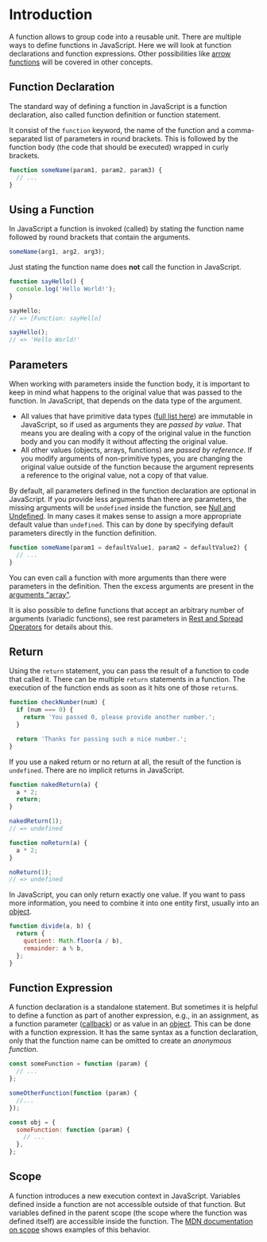 # Introduction

A function allows to group code into a reusable unit.
There are multiple ways to define functions in JavaScript.
Here we will look at function declarations and function expressions.
Other possibilities like [arrow functions][concept-arrow-functions] will be covered in other concepts.

## Function Declaration

The standard way of defining a function in JavaScript is a function declaration, also called function definition or function statement.

It consist of the `function` keyword, the name of the function and a comma-separated list of parameters in round brackets.
This is followed by the function body (the code that should be executed) wrapped in curly brackets.

```javascript
function someName(param1, param2, param3) {
  // ...
}
```

## Using a Function

In JavaScript a function is invoked (called) by stating the function name followed by round brackets that contain the arguments.

```javascript
someName(arg1, arg2, arg3);
```

Just stating the function name does **not** call the function in JavaScript.

```javascript
function sayHello() {
  console.log('Hello World!');
}

sayHello;
// => [Function: sayHello]

sayHello();
// => 'Hello World!'
```

## Parameters

When working with parameters inside the function body, it is important to keep in mind what happens to the original value that was passed to the function.
In JavaScript, that depends on the data type of the argument.

- All values that have primitive data types ([full list here][mdn-primitives]) are immutable in JavaScript, so if used as arguments they are _passed by value_.
  That means you are dealing with a copy of the original value in the function body and you can modify it without affecting the original value.
- All other values (objects, arrays, functions) are _passed by reference_.
  If you modify arguments of non-primitive types, you are changing the original value outside of the function because the argument represents a reference to the original value, not a copy of that value.

By default, all parameters defined in the function declaration are optional in JavaScript.
If you provide less arguments than there are parameters, the missing arguments will be `undefined` inside the function, see [Null and Undefined][concept-null-undefined].
In many cases it makes sense to assign a more appropriate default value than `undefined`. This can by done by specifying default parameters directly in the function definition.

```javascript
function someName(param1 = defaultValue1, param2 = defaultValue2) {
  // ...
}
```

You can even call a function with more arguments than there were parameters in the definition.
Then the excess arguments are present in the [arguments "array"][mdn-arguments-object].

It is also possible to define functions that accept an arbitrary number of arguments (variadic functions), see rest parameters in [Rest and Spread Operators][concept-rest-and-spread] for details about this.

## Return

Using the `return` statement, you can pass the result of a function to code that called it.
There can be multiple `return` statements in a function.
The execution of the function ends as soon as it hits one of those `return`s.

```javascript
function checkNumber(num) {
  if (num === 0) {
    return 'You passed 0, please provide another number.';
  }

  return 'Thanks for passing such a nice number.';
}
```

If you use a naked return or no return at all, the result of the function is `undefined`.
There are no implicit returns in JavaScript.

```javascript
function nakedReturn(a) {
  a * 2;
  return;
}

nakedReturn(1);
// => undefined

function noReturn(a) {
  a * 2;
}

noReturn(1);
// => undefined
```

In JavaScript, you can only return exactly one value.
If you want to pass more information, you need to combine it into one entity first, usually into an [object][concept-objects].

```javascript
function divide(a, b) {
  return {
    quotient: Math.floor(a / b),
    remainder: a % b,
  };
}
```

## Function Expression

A function declaration is a standalone statement.
But sometimes it is helpful to define a function as part of another expression, e.g., in an assignment, as a function parameter ([callback][concept-callbacks]) or as value in an [object][concept-objects].
This can be done with a function expression.
It has the same syntax as a function declaration, only that the function name can be omitted to create an _anonymous function_.

```javascript
const someFunction = function (param) {
  // ...
};

someOtherFunction(function (param) {
  //...
});

const obj = {
  someFunction: function (param) {
    // ...
  },
};
```

## Scope

A function introduces a new execution context in JavaScript.
Variables defined inside a function are not accessible outside of that function.
But variables defined in the parent scope (the scope where the function was defined itself) are accessible inside the function.
The [MDN documentation on scope][mdn-scope] shows examples of this behavior.

[concept-arrow-functions]: /tracks/javascript/concepts/arrow-functions
[concept-null-undefined]: /tracks/javascript/concepts/null-undefined
[concept-rest-and-spread]: /tracks/javascript/concepts/rest-and-spread
[concept-objects]: /tracks/javascript/concepts/objects
[concept-callbacks]: /tracks/javascript/concepts/callbacks
[mdn-arguments-object]: https://developer.mozilla.org/en-US/docs/Web/JavaScript/Reference/Functions/arguments
[mdn-primitives]: https://developer.mozilla.org/en-US/docs/Glossary/Primitive
[mdn-scope]: https://developer.mozilla.org/en-US/docs/Glossary/Scope
